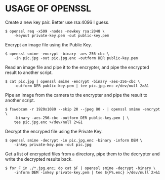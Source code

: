 USAGE OF OPENSSL
================

Create a new key pair. Better use rsa:4096 I guess.

    $ openssl req -x509 -nodes -newkey rsa:2048 \
        -keyout private-key.pem -out public-key.pem

Encrypt an image file using the Public Key.

    $ openssl smime -encrypt -binary -aes-256-cbc \
        -in pic.jpg -out pic.jpg.enc -outform DER public-key.pem

Read an image file and pipe it to the encrypter, and pipe the encrypted
result to another script.

    $ cat pic.jpg | openssl smime -encrypt -binary -aes-256-cbc \
        -outform DER public-key.pem | tee pic.jpg.enc >/dev/null 2>&1

Pipe an image from the camera to the encrypter and pipe the result
to another script.

    $ fswebcam -r 1920x1080 --skip 20 --jpeg 80 - | openssl smime -encrypt \
        -binary -aes-256-cbc -outform DER public-key.pem | \
        tee pic.jpg.enc >/dev/null 2>&1

Decrypt the encryped file using the Private Key.

    $ openssl smime -decrypt -in pic.jpg.enc -binary -inform DEM \
        -inkey private-key.pem -out pic.jpg

Get a list of encrypted files from a directory, pipe them to the decrypter
and write the decrypted results back.

    $ for F in ./*.jpg.enc; do cat $F | openssl smime -decrypt -binary \
        -inform DEM -inkey private-key.pem | tee ${F%.enc} >/dev/null 2>&1



